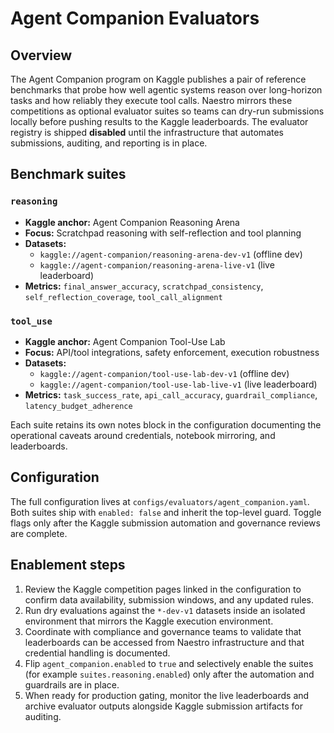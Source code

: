 # Agent Companion Evaluators

## Overview

The Agent Companion program on Kaggle publishes a pair of reference
benchmarks that probe how well agentic systems reason over long-horizon tasks
and how reliably they execute tool calls. Naestro mirrors these competitions as
optional evaluator suites so teams can dry-run submissions locally before
pushing results to the Kaggle leaderboards. The evaluator registry is shipped
**disabled** until the infrastructure that automates submissions, auditing, and
reporting is in place.

## Benchmark suites

### `reasoning`
- **Kaggle anchor:** Agent Companion Reasoning Arena
- **Focus:** Scratchpad reasoning with self-reflection and tool planning
- **Datasets:**
  - `kaggle://agent-companion/reasoning-arena-dev-v1` (offline dev)
  - `kaggle://agent-companion/reasoning-arena-live-v1` (live leaderboard)
- **Metrics:** `final_answer_accuracy`, `scratchpad_consistency`,
  `self_reflection_coverage`, `tool_call_alignment`

### `tool_use`
- **Kaggle anchor:** Agent Companion Tool-Use Lab
- **Focus:** API/tool integrations, safety enforcement, execution robustness
- **Datasets:**
  - `kaggle://agent-companion/tool-use-lab-dev-v1` (offline dev)
  - `kaggle://agent-companion/tool-use-lab-live-v1` (live leaderboard)
- **Metrics:** `task_success_rate`, `api_call_accuracy`, `guardrail_compliance`,
  `latency_budget_adherence`

Each suite retains its own notes block in the configuration documenting the
operational caveats around credentials, notebook mirroring, and leaderboards.

## Configuration

The full configuration lives at
`configs/evaluators/agent_companion.yaml`. Both suites ship with
`enabled: false` and inherit the top-level guard. Toggle flags only after the
Kaggle submission automation and governance reviews are complete.

## Enablement steps

1. Review the Kaggle competition pages linked in the configuration to confirm
   data availability, submission windows, and any updated rules.
2. Run dry evaluations against the `*-dev-v1` datasets inside an isolated
   environment that mirrors the Kaggle execution environment.
3. Coordinate with compliance and governance teams to validate that leaderboards
   can be accessed from Naestro infrastructure and that credential handling is
   documented.
4. Flip `agent_companion.enabled` to `true` and selectively enable the suites
   (for example `suites.reasoning.enabled`) only after the automation and
   guardrails are in place.
5. When ready for production gating, monitor the live leaderboards and archive
   evaluator outputs alongside Kaggle submission artifacts for auditing.
